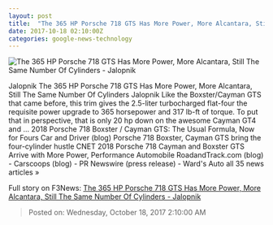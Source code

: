 ```yaml
---
layout: post
title:  "The 365 HP Porsche 718 GTS Has More Power, More Alcantara, Still The Same Number Of Cylinders - Jalopnik"
date: 2017-10-18 02:10:00Z
categories: google-news-technology
---
```


![The 365 HP Porsche 718 GTS Has More Power, More Alcantara, Still The Same Number Of Cylinders - Jalopnik](https://i.kinja-img.com/gawker-media/image/upload/s--WVjkJRHk--/c_fill,fl_progressive,g_center,h_450,q_80,w_800/ujtfhgrq6ydzqmq9k378.jpg)

Jalopnik The 365 HP Porsche 718 GTS Has More Power, More Alcantara, Still The Same Number Of Cylinders Jalopnik Like the Boxster/Cayman GTS that came before, this trim gives the 2.5-liter turbocharged flat-four the requisite power upgrade to 365 horsepower and 317 lb-ft of torque. To put that in perspective, that is only 20 hp down on the awesome Cayman GT4 and ... 2018 Porsche 718 Boxster / Cayman GTS: The Usual Formula, Now for Fours Car and Driver (blog) Porsche 718 Boxster, Cayman GTS bring the four-cylinder hustle CNET 2018 Porsche 718 Cayman and Boxster GTS Arrive with More Power, Performance Automobile RoadandTrack.com (blog) - Carscoops (blog) - PR Newswire (press release) - Ward's Auto all 35 news articles »


Full story on F3News: [The 365 HP Porsche 718 GTS Has More Power, More Alcantara, Still The Same Number Of Cylinders - Jalopnik](http://www.f3nws.com/n/NZfcSC)

> Posted on: Wednesday, October 18, 2017 2:10:00 AM
